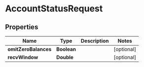 

# AccountStatusRequest


## Properties

| Name | Type | Description | Notes |
|------------ | ------------- | ------------- | -------------|
|**omitZeroBalances** | **Boolean** |  |  [optional] |
|**recvWindow** | **Double** |  |  [optional] |




